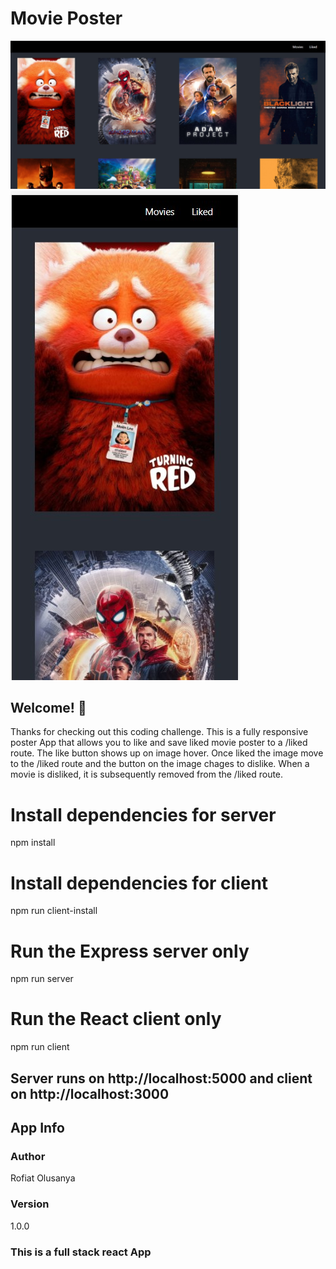 # Movie Poster

![Desktop Preview](./client/src/screenshots/desktop-screen.jpg)
![Mobile Preview](./client/src/screenshots/mobile-device.jpg)


## Welcome! 👋

Thanks for checking out this coding challenge. This is a fully responsive poster App that allows you to like and save liked movie poster to a /liked route. The like button shows up on image hover. Once liked the image move to the /liked route and the button on the image chages to dislike. When a movie is disliked, it is subsequently removed from the /liked route.

# Install dependencies for server
npm install

# Install dependencies for client
npm run client-install


# Run the Express server only
npm run server

# Run the React client only
npm run client

## Server runs on http://localhost:5000 and client on http://localhost:3000


## App Info

### Author

Rofiat Olusanya 

### Version

1.0.0

### This is a full stack react App


